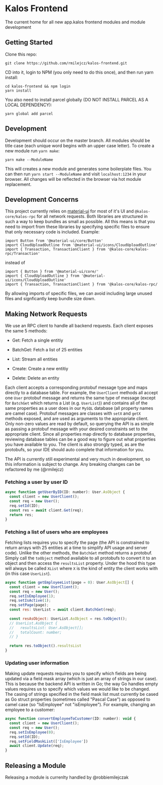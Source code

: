 # Kalos Frontend

The current home for all new app.kalos frontend modules and module development

## Getting Started

Clone this repo:

```
git clone https://github.com/rmilejcz/kalos-frontend.git
```

CD into it, login to NPM (you only need to do this once), and then run yarn install:

```
cd kalos-frontend && npm login
yarn install
```

You also need to install parcel globally (DO NOT INSTALL PARCEL AS A LOCAL DEPENDENCY):

```
yarn global add parcel
```

## Development

Development should occur on the master branch. All modules should be title case (each unique word begins with an upper case letter). To create a new module run `yarn make`:

```
yarn make --ModuleName
```

This will creates a new module and generates some boilerplate files. You can then run `yarn start --ModuleName` and visit `localhost:1234` in your browser. All changes will be reflected in the browser via hot module replacement.

## Development Concerns

This project currently relies on [material-ui](https://material-ui.com) for most of it's UI and `@kalos-core/kalos-rpc` for all network requests. Both libraries are structured in such a way to keep bundles as small as possible. All this means is that you need to import from these libraries by specifying specific files to ensure that only necessary code is included. Example:

```
import Button from '@material-ui/core/Button'
import CloudUploadOutline from '@material-ui/icons/CloudUploadOutline'
import { Transaction, TransactionClient } from '@kalos-core/kalos-rpc/Transaction'
```

instead of

```
import { Button } from '@material-ui/core/'
import { CloudUploadOutline } from '@material-ui/icons/CloudUploadOutline'
import { Transaction, TransactionClient } from '@kalos-core/kalos-rpc/
```

By allowing imports of specific files, we can avoid including large unused files and signficantly keep bundle size down.

## Making Network Requests

We use an RPC client to handle all backend requests. Each client exposes the same 5 methods:

- Get: Fetch a single entitiy

- BatchGet: Fetch a list of 25 entities

- List: Stream all entities

- Create: Create a new entitiy

- Delete: Delete an entity

Each client accepts a corresponding protobuf message type and maps directly to a database table. For example, the `UserClient` methods all accept one `User` protobuf message and returns the same type of message (except for `BatchGet` which returns a List (e.g. `UserList`)) and contains all of the same properties as a user does in our `MySQL` database (all property names are camel case). Protobuf messages are classes with `setX` and `getX` methods exposed, and are used as arguments to the appropriate client. Only non-zero values are read by default, so querying the API is as simple as passing a protobuf message with your desired constraints set to the appropriate client. Since all properties map directly to database properties, reviewing database tables can be a good way to figure out what properties you have available to you. The client is also strongly typed, as are the protobufs, so your IDE should auto complete that information for you.

The API is currently still experimental and very much in development, so this information is subject to change. Any breaking changes can be refactored by me (@rmilejcz)

### Fetching a user by user ID
```javascript
async function getUserByID(ID: number): User.AsObject {
  const client = new UserClient();
  const req = new User();
  req.setId(ID);
  const res = await client.Get(req);
  return res;
}
```
### Fetching a list of users who are employees
Fetching lists requires you to specify the page (the API is constrained to return arrays with 25 entities at a time to simplify API usage and server code). Unlike the other methods, the `BatchGet` method returns a protobuf. Simply call the `toObject` method available to all protobufs to convert it to an object and then access the `resultsList` property. Under the hood this type will always be called `XList` where `X` is the kind of entity the client works with (in this case `UserList`). 
```javascript
async function getEmployeeList(page = 0): User.AsObject[] {
  const client = new UserClient();
  const req = new User();
  req.setIsEmployee(1);
  req.setIsActive(1);
  req.setPage(page);
  const res: UserList = await client.BatchGet(req);
  
  const resAsObject: UserList.AsObject = res.toObject();
  // UserList.AsObject {
  //   resultsList: User.AsObject[];
  //   totalCount: number;
  // }
  
  return res.toObject().resultsList
}
```
### Updating user information
Making update requests requires you to specify which fields are being updated via a field mask array (which is just an array of strings in our case). This is because the backend API is written in Go; the way Go handles empty values requires us to specify which values we would like to be changed. The casing of strings specified in the field mask list must currently be cased as Go struct properties (sometimes called "Pascal Case") as opposed to camel case (so "IsEmployee" not "isEmployee"). For example, changing an employee to a customer:

```javascript
async function convertEmployeeToCustomer(ID: number): void {
  const client = new UserClient();
  const req = new User();
  req.setIsEmployee(0);
  req.setId(ID);
  req.setFieldMaskList(['IsEmployee'])
  await client.Update(req);
}
```

## Releasing a Module

Releasing a module is currenlty handled by @robbiemilejczak
